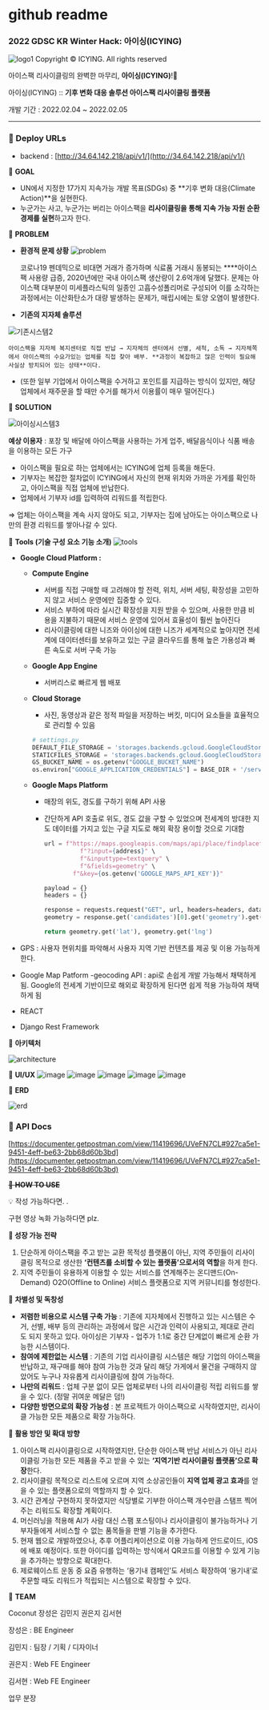 # github readme

### 2022 GDSC KR Winter Hack: **아이싱(ICYING)**
![logo1](https://user-images.githubusercontent.com/67955977/152625721-221fc963-e464-4508-a83b-fc4d5c8b4df5.png)
Copyright © ICYING. All rights reserved   
   
    
아이스팩 리사이클링의 완벽한 마무리, **아이싱(ICYING)**!🧊 

아이싱(ICYING) :: **기후 변화 대응 솔루션 아이스팩 리사이클링 플랫폼**

개발 기간 : 2022.02.04 ~ 2022.02.05

---

### 🧊 Deploy URLs

- backend : [http://34.64.142.218/api/v1/](http://34.64.142.218/api/v1/)

🧊 **GOAL**

- UN에서 지정한 17가지 지속가능 개발 목표(SDGs) 중 **기후 변화 대응(Climate Action)**을 실현한다.
- 누군가는 사고, 누군가는 버리는 아이스팩을 **리사이클링을 통해 지속 가능 자원 순환 경제를 실현**하고자 한다.

🧊 **PROBLEM**

- **환경적 문제 상황**
![problem](https://user-images.githubusercontent.com/67955977/152625787-82cb283e-74fd-4350-9e50-d079f12b178a.png)

    
    코로나19 펜데믹으로 비대면 거래가 증가하며 식료품 거래시 동봉되는 ****아이스팩 사용량 급증, 2020년에만 국내 아이스팩 생산량이 2.6억개에 달했다. 문제는 아이스팩 대부분이 미세플라스틱의 일종인 고흡수성폴리머로 구성되어 이를 소각하는 과정에서는 이산화탄소가 대량 발생하는 문제가, 매립시에는 토양 오염이 발생한다.
    
- **기존의 지자체 솔루션**
    
![기존시스템2](https://user-images.githubusercontent.com/67955977/152625799-e68081d2-9dc5-4475-9e17-a41e9360b8c6.png)

    
    아이스팩을 지자체 복지센터로 직접 반납 → 지자체의 센터에서 선별, 세척, 소독 → 지자체쪽에서 아이스팩의 수요가있는 업체를 직접 찾아 배부. **과정이 복잡하고 많은 인력이 필요해 사실상 방치되어 있는 상태**이다.
    
- (또한 일부 기업에서 아이스팩을 수거하고 포인트를 지급하는 방식이 있지만, 해당 업체에서 재주문을 할 때만 수거를 해가서 이용률이 매우 떨어진다.)

🧊 **SOLUTION**

![아이싱시스템3](https://user-images.githubusercontent.com/67955977/152625821-c6e05fbf-b273-4258-9910-612dcc202fb7.png)


**예상 이용자** : 포장 및 배달에 아이스팩을 사용하는 가게 업주, 배달음식이나 식품 배송을 이용하는 모든 가구

- 아이스팩을 필요로 하는 업체에서는 ICYING에 업체 등록을 해둔다.
- 기부자는 복잡한 절차없이 ICYING에서 자신의 현재 위치와 가까운 가게를 확인하고, 아이스팩을 직접 업체에 반납한다.
- 업체에서 기부자 id를 입력하여 리워드를 적립한다.

⇒ 업체는 아이스팩을 계속 사지 않아도 되고, 기부자는 집에 남아도는 아이스팩으로 나만의 환경 리워드를 쌓아나갈 수 있다.

🧊 **Tools (기술 구성 요소 기능 소개)** 
![tools](https://user-images.githubusercontent.com/67955977/152625831-14ac803f-5075-4044-8743-e106b7d6a0af.png)


- **Google Cloud Platform :**
    - **Compute Engine**
        - 서버를 직접 구매할 때 고려해야 할 전력, 위치, 서버 세팅, 확장성을 고민하지 않고 서비스 운영에만 집중할 수 있다.
        - 서비스 부하에 따라 실시간 확장성을 지원 받을 수 있으며, 사용한 만큼 비용을 지불하기 때문에 서비스 운영에 있어서 효율성이 훨씬 높아진다
        - 리사이클링에 대한 니즈와 아이싱에 대한 니즈가 세계적으로 높아지면 전세계에 데이터센터를 보유하고 있는 구글 클라우드를 통해 높은 가용성과 빠른 속도로 서버 구축 가능
    - **Google App Engine**
        - 서버리스로 빠르게 웹 배포
    - **Cloud Storage**
        - 사진, 동영상과 같은 정적 파일을 저장하는 버킷, 미디어 요소들을 효율적으로 관리할 수 있음
        
        ```python
        # settings.py
        DEFAULT_FILE_STORAGE = 'storages.backends.gcloud.GoogleCloudStorage'
        STATICFILES_STORAGE = 'storages.backends.gcloud.GoogleCloudStorage'
        GS_BUCKET_NAME = os.getenv("GOOGLE_BUCKET_NAME")
        os.environ["GOOGLE_APPLICATION_CREDENTIALS"] = BASE_DIR + '/service_account.json'
        ```
        
    - **Google Maps Platform**
        - 매장의 위도, 경도를 구하기 위해 API 사용
        - 간단하게 API 호출로 위도, 경도 값을 구할 수 있었으며 전세계의 방대한 지도 데이터를 가지고 있는 구글 지도로 해외 확장 용이할 것으로 기대함
            
            ```python
            url = f"https://maps.googleapis.com/maps/api/place/findplacefromtext/json" \
                      f"?input={address}" \
                      f"&inputtype=textquery" \
                      f"&fields=geometry" \
                    f"&key={os.getenv('GOOGLE_MAPS_API_KEY')}"
            
            payload = {}
            headers = {}
            
            response = requests.request("GET", url, headers=headers, data=payload).json()
            geometry = response.get('candidates')[0].get('geometry').get('location')
            
            return geometry.get('lat'), geometry.get('lng')
            ```
            
- GPS : 사용자 현위치를 파악해서 사용자 지역 기반 컨텐츠를 제공 및 이용 가능하게 한다.
- Google Map Patform -geocoding API : api로 손쉽게 개발 가능해서 채택하게 됨. Google의 전세계 기반이므로 해외로 확장하게 된다면 쉽게 적용 가능하여 채택하게 됨
- REACT
- Django Rest Framework

🧊 **아키텍처**

![architecture](https://user-images.githubusercontent.com/67955977/152625840-38fa676f-a968-4f57-91a4-51c4a55bf224.png)


🧊 **UI/UX**
![image](https://user-images.githubusercontent.com/76686872/152626137-2891761b-6339-41fb-8bda-13c92e65db6e.png)
![image](https://user-images.githubusercontent.com/76686872/152626151-180fe7ec-3f31-4c92-aa9d-747f8a6d4207.png)
![image](https://user-images.githubusercontent.com/76686872/152626154-deab64ae-329a-447b-b58e-880d367495cc.png)
![image](https://user-images.githubusercontent.com/76686872/152626155-c0367f39-3f1a-4fc8-bbca-df22dabb63e0.png)
![image](https://user-images.githubusercontent.com/76686872/152626158-5130a700-52b7-4a2e-8f89-56e0abca0158.png)


🧊 **ERD**

![erd](https://user-images.githubusercontent.com/67955977/152625849-bcc840cf-a665-45a4-9d8e-f05bae40bb5b.jpg)


### 🧊 API Docs

[https://documenter.getpostman.com/view/11419696/UVeFN7CL#927ca5e1-9451-4eff-be63-2bb68d60b3bd](https://documenter.getpostman.com/view/11419696/UVeFN7CL#927ca5e1-9451-4eff-be63-2bb68d60b3bd)

~~🧊 **HOW TO USE**~~

<aside>
💡 작성 가능하다면. .

구현 영상 녹화 가능하다면 plz.

</aside>

 **🧊 성장 가능 전략**

1. 단순하게 아이스팩을 주고 받는 교환 목적성 플랫폼이 아닌, 지역 주민들이 리사이클링 목적으로 생산한 **‘컨텐츠를 소비할 수 있는 플랫폼’으로서의 역할**을 하게 한다.
2. 지역 주민들이 유용하게 이용할 수 있는 서비스를 연계해주는 온디맨드(On-Demand) O2O(Offline to Online) 서비스 플랫폼으로 지역 커뮤니티를 형성한다.

🧊 **차별성 및 독창성**

- **저렴한 비용으로 시스템 구축 가능** : 기존에 지자체에서 진행하고 있는 시스템은 수거, 선별, 배부 등의 관리하는 과정에서 많은 시간과 인력이 사용되고, 제대로 관리도 되지 못하고 있다. 아이싱은 기부자 - 업주가 1:1로 중간 단계없이 빠르게 순환 가능한 시스템이다.
- **참여에 제한없는 시스템** : 기존의 기업 리사이클링 시스템은 해당 기업의 아이스팩을 반납하고, 재구매를 해야 참여 가능한 것과 달리 해당 가게에서 물건을 구매하지 않았어도 누구나 자유롭게 리사이클링에 참여 가능하다.
- **나만의 리워드** : 업체 구분 없이 모든 업체로부터 나의 리사이클링 적립 리워드를 쌓을 수 있다. (정말 귀여운 메달은 덤!)
- **다양한 방면으로의 확장 가능성** : 본 프로젝트가 아이스팩으로 시작하였지만, 리사이클 가능한 모든 제품으로 확장 가능하다.

🧊 **활용 방안 및 확대 방향**

1. 아이스팩 리사이클링으로 시작하였지만, 단순한 아이스팩 반납 서비스가 아닌 리사이클링 가능한 모든 제품을 주고 받을 수 있는 **‘지역기반 리사이클링 플랫폼’으로 확장**한다.
2. 리사이클링 목적으로 리스트에 오르며 지역 소상공인들이 **지역 업체 광고 효과**를 얻을 수 있는 플랫폼으로의 역할까지 할 수 있다.
3. 시간 관계상 구현하지 못하였지만 식당별로 기부한 아이스팩 개수만큼 스탬프 찍어주는 리워드도 확장할 계획이다.
4. 머신러닝을 적용해 AI가 사람 대신 스팸 포스팅이나 리사이클링이 불가능하거나 기부자들에게 서비스할 수 없는 품목들을 판별 기능을 추가한다.
5. 현재 웹으로 개발하였으나, 추후 어플리케이션으로 이용 가능하게 안드로이드, iOS에 배포 예정이다. 또한 아이디를 입력하는 방식에서 QR코드를 이용할 수 있게 기능을 추가하는 방향으로 확대한다.
6. 제로웨이스트 운동 중 요즘 유행하는 ‘용기내 캠페인’도 서비스 확장하여 ‘용기내’로 주문할 때도 리워드가 적립되는 시스템으로 확장할 수 있다.

🧊 **TEAM**

Coconut 장성은 김민지 권은지 김서현

장성은 : BE Engineer

김민지 : 팀장 / 기획 / 디자이너

권은지 : Web FE Engineer

김서현 : Web FE Engineer

업무 분장
